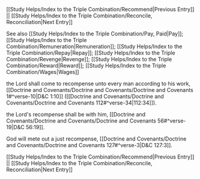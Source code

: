 [[Study Helps/Index to the Triple Combination/Recommend|Previous Entry]]  ||  [[Study Helps/Index to the Triple Combination/Reconcile, Reconciliation|Next Entry]]

 See also [[Study Helps/Index to the Triple Combination/Pay, Paid|Pay]]; [[Study Helps/Index to the Triple Combination/Remuneration|Remuneration]]; [[Study Helps/Index to the Triple Combination/Repay|Repay]]; [[Study Helps/Index to the Triple Combination/Revenge|Revenge]]; [[Study Helps/Index to the Triple Combination/Reward|Reward]]; [[Study Helps/Index to the Triple Combination/Wages|Wages]]

 the Lord shall come to recompense unto every man according to his work, [[Doctrine and Covenants/Doctrine and Covenants/Doctrine and Covenants 1#^verse-10|D&C 1:10]] ([[Doctrine and Covenants/Doctrine and Covenants/Doctrine and Covenants 112#^verse-34|112:34]]).

 the Lord's recompense shall be with him, [[Doctrine and Covenants/Doctrine and Covenants/Doctrine and Covenants 56#^verse-19|D&C 56:19]].

 God will mete out a just recompense, [[Doctrine and Covenants/Doctrine and Covenants/Doctrine and Covenants 127#^verse-3|D&C 127:3]].

[[Study Helps/Index to the Triple Combination/Recommend|Previous Entry]]  ||  [[Study Helps/Index to the Triple Combination/Reconcile, Reconciliation|Next Entry]]